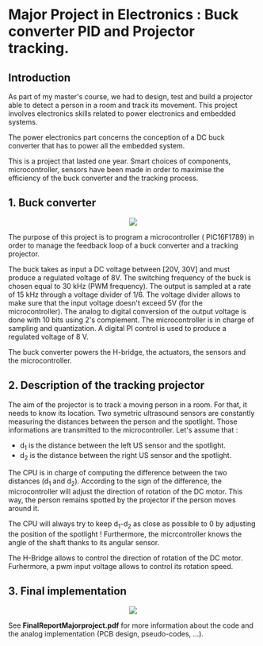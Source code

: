 # Major Project in Electronics : Buck converter PID and Projector tracking.
## Introduction

As part of my master's course, we had to design, test and build a projector able to detect a person in a room and track its movement. This project involves electronics skills related to power electronics and embedded systems. 

The power electronics part concerns the conception of a DC buck converter that has to power all the embedded system.

This is a project that lasted one year. Smart choices of components, microcontroller, sensors have been made in order to maximise the efficiency of the buck converter and the tracking process.


## 1. Buck converter
<p align="center">
  <img src="https://i.imgur.com/X9Qw94F.png" />
</p>

The purpose of this project is to program a microcontroller ( PIC16F1789) in order to manage the feedback loop of a buck converter and a tracking projector. 

The buck takes as input a DC voltage between [20V, 30V] and must produce a regulated voltage of 8V. The switching frequency of the buck is chosen equal to 30 kHz (PWM frequency). The output is sampled at a rate of 15 kHz through a voltage divider of 1/6. The voltage divider allows to make sure that the input voltage doesn't exceed 5V (for the microcontroller). The analog to digital conversion of the output voltage is done with 10 bits using 2's complement. The microcontroller is in charge of sampling and quantization. A digital PI control is used to produce a regulated voltage of 8 V.  

The buck converter powers the H-bridge, the actuators, the sensors and the microcontroller.



## 2. Description of the tracking projector

The aim of the projector is to track a moving person in a room. For that, it needs to know its location. Two symetric ultrasound sensors are constantly measuring the distances between the person and the spotlight. Those informations are transmitted to the microcontroller. Let's assume that :

- d<sub>1</sub> is the distance between the left US sensor and the spotlight.
- d<sub>2</sub> is the distance between the right US sensor and the spotlight.

The CPU is in charge of computing the difference between the two distances (d<sub>1</sub> and d<sub>2</sub>). According to the sign of the difference, the microcontroller will adjust the direction of rotation of the DC motor. This way, the person remains spotted by the projector if the person moves around it. 

The CPU will always try to keep d<sub>1</sub>-d<sub>2</sub> as close as possible to 0 by adjusting the position of the spotlight ! Furthermore, the micrcontroller knows the angle of the shaft thanks to its angular sensor.

The H-Bridge allows to control the direction of rotation of the DC motor. Furhermore, a pwm input voltage allows to control its rotation speed.


## 3. Final implementation 
<p align="center">
  <img src="https://i.imgur.com/qQMkzd6.png" />
</p>

See **FinalReportMajorproject.pdf** for more information about the code and the analog implementation (PCB design, pseudo-codes, ...).
